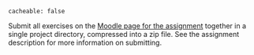 ```
cacheable: false
```

Submit all exercises on the [Moodle page for the assignment](https://moodle.pugetsound.edu/moodle/mod/assign/view.php?id=340437) together in a single project directory, compressed into a zip file. See the assignment description for more information on submitting.
